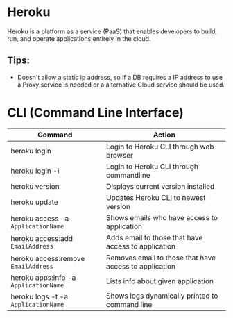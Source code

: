 # Heroku

Heroku is a platform as a service (PaaS) that enables developers to build, run, and operate applications entirely in the cloud.

## Tips:
* Doesn't allow a static ip address, so if a DB requires a IP address to use a Proxy service is needed or a alternative Cloud service should be used.

# CLI (Command Line Interface)

| Command     | Action |
| ----------- | ----------- |
| heroku login | Login to Heroku CLI through web browser |
| heroku login -i | Login to Heroku CLI through commandline |
| heroku version | Displays current version installed |
| heroku update | Updates Heroku CLI to newest version |
| heroku access -a `ApplicationName` | Shows emails who have access to application |
| heroku access:add `EmailAddress` | Adds email to those that have access to application |
| heroku access:remove `EmailAddress` | Removes email to those that have access to application |
| heroku apps:info -a `ApplicationName` | Lists info about given application |
| heroku logs -t -a `ApplicationName` | Shows logs dynamically printed to command line |